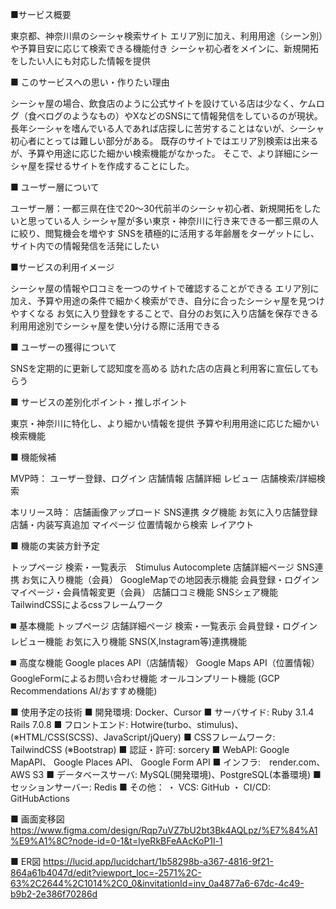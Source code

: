 ■サービス概要
<!-- どんなサービスなのかを３行で説明してください。 -->
東京都、神奈川県のシーシャ検索サイト
エリア別に加え、利用用途（シーン別）や予算目安に応じて検索できる機能付き
シーシャ初心者をメインに、新規開拓をしたい人にも対応した情報を提供

■ このサービスへの思い・作りたい理由
<!-- このサービスの題材となるものに関してのエピソードがあれば詳しく教えてください。 -->
<!-- このサービスを思いつくにあたって元となる思いがあれば詳しく教えてください。 -->
シーシャ屋の場合、飲食店のように公式サイトを設けている店は少なく、ケムログ（食べログのようなもの）やXなどのSNSにて情報発信をしているのが現状。
長年シーシャを嗜んでいる人であれば店探しに苦労することはないが、シーシャ初心者にとっては難しい部分がある。
既存のサイトではエリア別検索は出来るが、予算や用途に応じた細かい検索機能がなかった。
そこで、より詳細にシーシャ屋を探せるサイトを作成することにした。

■ ユーザー層について
<!-- 決めたユーザー層についてどうしてその層を対象にしたのかそれぞれ理由を教えてください。 -->
ユーザー層：一都三県在住で20〜30代前半のシーシャ初心者、新規開拓をしたいと思っている人
シーシャ屋が多い東京・神奈川に行き来できる一都三県の人に絞り、閲覧機会を増やす
SNSを積極的に活用する年齢層をターゲットにし、サイト内での情報発信を活発にしたい

■サービスの利用イメージ
<!-- ユーザーがこのサービスをどのように利用できて、それによってどんな価値を得られるかを簡単に説明してください。 -->
シーシャ屋の情報や口コミを一つのサイトで確認することができる
エリア別に加え、予算や用途の条件で細かく検索ができ、自分に合ったシーシャ屋を見つけやすくなる
お気に入り登録をすることで、自分のお気に入り店舗を保存できる
利用用途別でシーシャ屋を使い分ける際に活用できる

■ ユーザーの獲得について
<!-- 想定したユーザー層に対してそれぞれどのようにサービスを届けるのか現状考えていることがあれば教えてください。 -->
SNSを定期的に更新して認知度を高める
訪れた店の店員と利用客に宣伝してもらう

■ サービスの差別化ポイント・推しポイント
<!-- 似たようなサービスが存在する場合、そのサービスとの明確な差別化ポイントとその差別化ポイントのどこが優れているのか教えてください。 -->
<!-- 独自性の強いサービスの場合、このサービスの推しとなるポイントを教えてください。 -->
東京・神奈川に特化し、より細かい情報を提供
予算や利用用途に応じた細かい検索機能

■ 機能候補
<!-- 現状作ろうと思っている機能、案段階の機能をしっかりと固まっていなくても構わないのでMVPリリース時に作っていたいもの、本リリースまでに作っていたいものをそれぞれ分けて教えてください。 -->
MVP時：
ユーザー登録、ログイン
店舗情報
店舗詳細
レビュー
店舗検索/詳細検索

本リリース時：
店舗画像アップロード
SNS連携
タグ機能
お気に入り店舗登録
店舗・内装写真追加
マイページ
位置情報から検索
レイアウト

■ 機能の実装方針予定
<!-- 一般的なCRUD以外の実装予定の機能についてそれぞれどのようなイメージ(使用するAPIや)で実装する予定なのか現状考えているもので良いので教えて下さい。 -->
トップページ
検索・一覧表示　Stimulus Autocomplete
店舗詳細ページ
SNS連携
お気に入り機能（会員）
GoogleMapでの地図表示機能
会員登録・ログイン
マイページ・会員情報変更（会員）
店舗口コミ機能
SNSシェア機能
TailwindCSSによるcssフレームワーク

◼️ 基本機能
トップページ
店舗詳細ページ
検索・一覧表示
会員登録・ログイン
レビュー機能
お気に入り機能
SNS(X,Instagram等)連携機能

◼️ 高度な機能
Google places API（店舗情報）
Google Maps API（位置情報）
GoogleFormによるお問い合わせ機能
オールコンプリート機能
(GCP Recommendations AI/おすすめ機能)

■ 使用予定の技術
■ 開発環境: Docker、Cursor
■ サーバサイド: Ruby 3.1.4 Rails 7.0.8
■ フロントエンド: Hotwire(turbo、stimulus)、(※HTML/CSS(SCSS)、JavaScript/jQuery)
■ CSSフレームワーク: TailwindCSS (※Bootstrap)
■ 認証・許可: sorcery
■ WebAPI: Google MapAPI、 Google Places API、 Google Form API
■ インフラ:　render.com、AWS S3
■ データベースサーバ: MySQL(開発環境)、PostgreSQL(本番環境)
■ セッションサーバー: Redis
■ その他：
・ VCS: GitHub
・ CI/CD: GitHubActions

■ 画面変移図
https://www.figma.com/design/Rqp7uVZ7bU2bt3Bk4AQLpz/%E7%84%A1%E9%A1%8C?node-id=0-1&t=lyeRkBFeAAcKoP1l-1

■ ER図
https://lucid.app/lucidchart/1b58298b-a367-4816-9f21-864a61b4047d/edit?viewport_loc=-2571%2C-63%2C2644%2C1014%2C0_0&invitationId=inv_0a4877a6-67dc-4c49-b9b2-2e386f70286d
